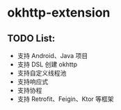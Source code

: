 # okhttp-extension

## TODO List:

* 支持 Android、Java 项目
* 支持 DSL 创建 okhttp
* 支持自定义线程池
* 支持响应式
* 支持协程
* 支持 Retrofit、Feigin、Ktor 等框架
